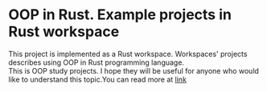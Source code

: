 # OOP in Rust. Example projects in Rust workspace

This project is implemented as a Rust workspace. Workspaces' projects describes using OOP in 
Rust programming language.   
This is OOP study projects. I hope they will be useful for anyone who would like to understand 
this topic.You can read more at [link]( https://rustycrate.ru/%D0%BE%D0%B1%D1%83%D1%87%D0%B5%D0%BD%D0%B8%D0%B5/2017/06/11/oop-in-rust.html)
